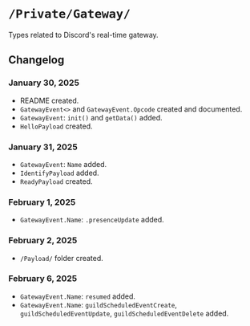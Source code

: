 #  `/Private/Gateway/`

Types related to Discord's real-time gateway.

## Changelog

### January 30, 2025
- README created.
- `GatewayEvent<>` and `GatewayEvent.Opcode` created and documented.
- `GatewayEvent`: `init()` and `getData()` added.
- `HelloPayload` created.

### January 31, 2025
- `GatewayEvent`: `Name` added.
- `IdentifyPayload` added.
- `ReadyPayload` created.

### February 1, 2025
- `GatewayEvent.Name`: `.presenceUpdate` added.

### February 2, 2025
- `/Payload/` folder created.

### February 6, 2025
- `GatewayEvent.Name`: `resumed` added.
- `GatewayEvent.Name`: `guildScheduledEventCreate`, `guildScheduledEventUpdate`, `guildScheduledEventDelete` added. 
